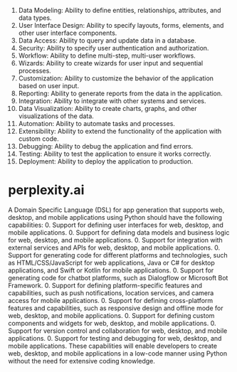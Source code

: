 
1. Data Modeling: Ability to define entities, relationships, attributes, and data types.
2. User Interface Design: Ability to specify layouts, forms, elements, and other user interface components.
3. Data Access: Ability to query and update data in a database.
4. Security: Ability to specify user authentication and authorization.
5. Workflow: Ability to define multi-step, multi-user workflows.
6. Wizards: Ability to create wizards for user input and sequential processes.
7. Customization: Ability to customize the behavior of the application based on user input.
8. Reporting: Ability to generate reports from the data in the application.
9. Integration: Ability to integrate with other systems and services.
10. Data Visualization: Ability to create charts, graphs, and other visualizations of the data.
11. Automation: Ability to automate tasks and processes.
12. Extensibility: Ability to extend the functionality of the application with custom code.
13. Debugging: Ability to debug the application and find errors.
14. Testing: Ability to test the application to ensure it works correctly.
15. Deployment: Ability to deploy the application to production.

# perplexity.ai
A Domain Specific Language (DSL) for app generation that supports web, desktop, and mobile applications using Python should have the following capabilities:
0. Support for defining user interfaces for web, desktop, and mobile applications.
0. Support for defining data models and business logic for web, desktop, and mobile applications.
0. Support for integration with external services and APIs for web, desktop, and mobile applications.
0. Support for generating code for different platforms and technologies, such as HTML/CSS/JavaScript for web applications, Java or C# for desktop applications, and Swift or Kotlin for mobile applications.
0. Support for generating code for chatbot platforms, such as Dialogflow or Microsoft Bot Framework.
0. Support for defining platform-specific features and capabilities, such as push notifications, location services, and camera access for mobile applications.
0. Support for defining cross-platform features and capabilities, such as responsive design and offline mode for web, desktop, and mobile applications.
0. Support for defining custom components and widgets for web, desktop, and mobile applications.
0. Support for version control and collaboration for web, desktop, and mobile applications.
0. Support for testing and debugging for web, desktop, and mobile applications.
These capabilities will enable developers to create web, desktop, and mobile applications in a low-code manner using Python without the need for extensive coding knowledge.